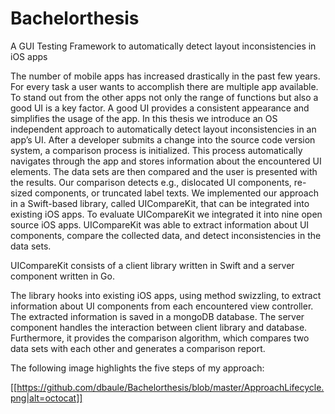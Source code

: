 # Bachelorthesis
A GUI Testing Framework to automatically detect layout inconsistencies in iOS apps

The number of mobile apps has increased drastically in the past few years. For every task a user wants to accomplish there are multiple app available. To stand out from the other apps not only the range of functions but also a good UI is a key factor. A good UI provides a consistent appearance and simplifies the usage of the app. In this thesis we introduce an OS independent approach to automatically detect layout inconsistencies in an app’s UI. After a developer submits a change into the source code version system, a comparison process is initialized. This process automatically navigates through the app and stores information about the encountered UI elements. The data sets are then compared and the user is presented with the results. Our comparison detects e.g., dislocated UI components, re-sized components, or truncated label texts. We implemented our approach in a Swift-based library, called UICompareKit, that can be integrated into existing iOS apps. To evaluate UICompareKit we integrated it into nine open source iOS apps. UICompareKit was able to extract information about UI components, compare the collected data, and detect inconsistencies in the data sets.

UICompareKit consists of a client library written in Swift and a server component written in Go.

The library hooks into existing iOS apps, using method swizzling, to extract information about UI components from each encountered view controller.
The extracted information is saved in a mongoDB database.
The server component handles the interaction between client library and database.
Furthermore, it provides the comparison algorithm, which compares two data sets with each other and generates a comparison report.

The following image highlights the five steps of my approach:

[[https://github.com/dbaule/Bachelorthesis/blob/master/ApproachLifecycle.png|alt=octocat]]
